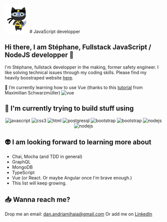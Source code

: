 <img src="https://github.com/Dananando/Dananando/blob/main/img/cover.png" width="15%" height="15%">
# JavaScript developper

## Hi there, I am Stéphane, Fullstack JavaScript / NodeJS developper 👋

I'm Stéphane, fullstack developper in the making, former safety engineer.
I like solving technical issues through my coding skills.
Please find my heavily boostraped website [here](https://dananando.github.io/startbootstrap-freelancer/).

🌱 I’m currently learning how to use Vue (thanks to this [tutorial](https://www.udemy.com/course/vuejs-2-the-complete-guide/) from Maximilian Schwarzmüller) <img src="https://img.shields.io/badge/Vue.js-35495E?style=for-the-badge&logo=vue.js&logoColor=4FC08D" alt="vue" title="vue"/>


## :mage: I'm currently trying to build stuff using

<p align="center">
<img src="https://img.shields.io/badge/JavaScript-F7DF1E?style=for-the-badge&logo=javascript&logoColor=black" alt="javascript" title="JavaScript"/>

<img src="https://img.shields.io/badge/CSS3-1572B6?style=for-the-badge&logo=css3&logoColor=white" alt="css3" title="css"/>
<img src="https://img.shields.io/badge/HTML5-E34F26?style=for-the-badge&logo=html5&logoColor=white" alt="html" title="html"/>

<img src="https://img.shields.io/badge/PostgreSQL-316192?style=for-the-badge&logo=postgresql&logoColor=white" alt="postgresql" title="postgresql"/>

<img src="https://img.shields.io/badge/Bootstrap-563D7C?style=for-the-badge&logo=bootstrap&logoColor=white" alt="bootstrap" title="bootstrap"/>
<img src="https://img.shields.io/badge/Insomnia-5849be?style=for-the-badge&logo=Insomnia&logoColor=white" alt="bootstrap" title="bootstrap"/>

<img src="https://img.shields.io/badge/Node.js-339933?style=for-the-badge&logo=nodedotjs&logoColor=white" alt="nodejs" title = "nodejs"/>
<img src="https://img.shields.io/badge/Express.js-000000?style=for-the-badge&logo=express&logoColor=white" alt="nodejs" title = "nodejs"/>
</p>
  
## :alien: I am looking forward to learning more about
- Chai, Mocha (and TDD in general)
- GraphQL
- MongoDB
- TypeScript
- Vue (or React. Or maybe Angular once I'm brave enough.)
- This list will keep growing.

## :inbox_tray: Wanna reach me?
Drop me an email: dan.andriamihaja@gmail.com
Or add me on [LinkedIn](https://www.linkedin.com/in/sandriamihaja/)



<!--
**Dananando/Dananando** is a ✨ _special_ ✨ repository because its `README.md` (this file) appears on your GitHub profile.

Here are some ideas to get you started:

- 🔭 I’m currently working on ...
- 🌱 I’m currently learning ...
- 👯 I’m looking to collaborate on ...
- 🤔 I’m looking for help with ...
- 💬 Ask me about ...
- 📫 How to reach me: ...
- 😄 Pronouns: ...
- ⚡ Fun fact: ...
-->
